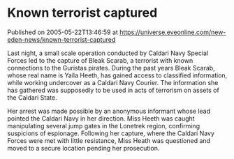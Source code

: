# Known terrorist captured
Published on 2005-05-22T13:46:59 at https://universe.eveonline.com/new-eden-news/known-terrorist-captured

Last night, a small scale operation conducted by Caldari Navy Special Forces led to the capture of Bleak Scarab, a terrorist with known connections to the Guristas pirates. During the past years Bleak Scarab, whose real name is Yaila Heeth, has gained access to classified information, while working undercover as a Caldari Navy Courier. The information she has gathered was supposedly to be used in acts of terrorism on assets of the Caldari State.   
  
Her arrest was made possible by an anonymous informant whose lead pointed the Caldari Navy in her direction. Miss Heeth was caught manipulating several jump gates in the Lonetrek region, confirming suspicions of espionage. Following her capture, where the Caldari Navy Forces were met with little resistance, Miss Heath was questioned and moved to a secure location pending her prosecution.
